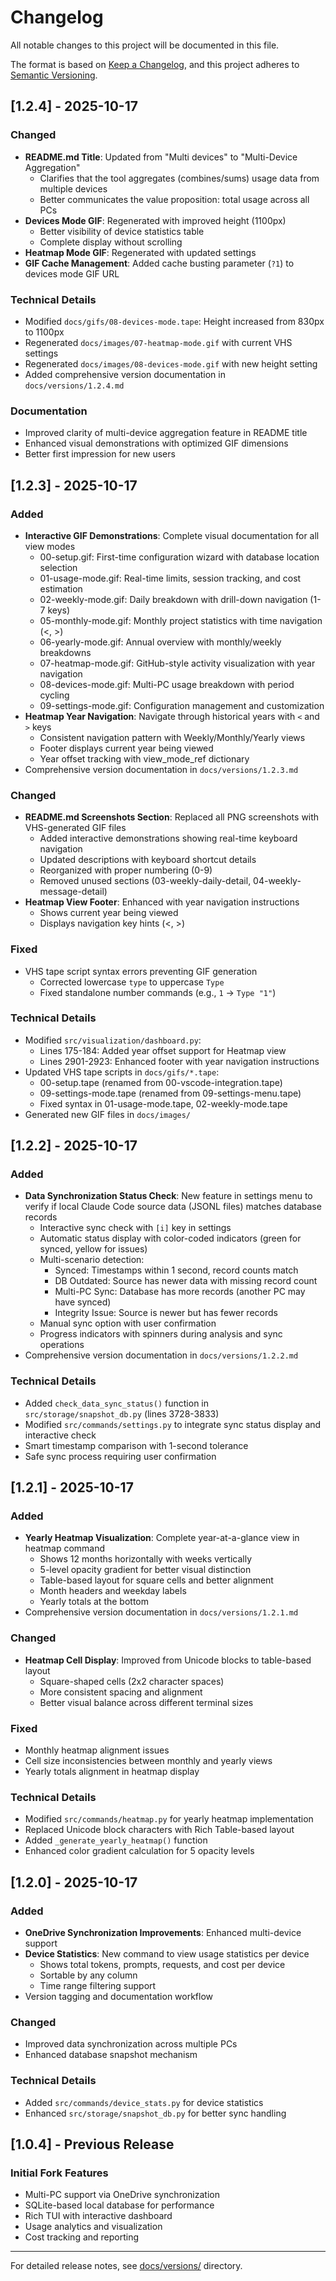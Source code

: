 # Changelog

All notable changes to this project will be documented in this file.

The format is based on [Keep a Changelog](https://keepachangelog.com/en/1.0.0/),
and this project adheres to [Semantic Versioning](https://semver.org/spec/v2.0.0.html).

## [1.2.4] - 2025-10-17

### Changed
- **README.md Title**: Updated from "Multi devices" to "Multi-Device Aggregation"
  - Clarifies that the tool aggregates (combines/sums) usage data from multiple devices
  - Better communicates the value proposition: total usage across all PCs
- **Devices Mode GIF**: Regenerated with improved height (1100px)
  - Better visibility of device statistics table
  - Complete display without scrolling
- **Heatmap Mode GIF**: Regenerated with updated settings
- **GIF Cache Management**: Added cache busting parameter (`?1`) to devices mode GIF URL

### Technical Details
- Modified `docs/gifs/08-devices-mode.tape`: Height increased from 830px to 1100px
- Regenerated `docs/images/07-heatmap-mode.gif` with current VHS settings
- Regenerated `docs/images/08-devices-mode.gif` with new height setting
- Added comprehensive version documentation in `docs/versions/1.2.4.md`

### Documentation
- Improved clarity of multi-device aggregation feature in README title
- Enhanced visual demonstrations with optimized GIF dimensions
- Better first impression for new users

## [1.2.3] - 2025-10-17

### Added
- **Interactive GIF Demonstrations**: Complete visual documentation for all view modes
  - 00-setup.gif: First-time configuration wizard with database location selection
  - 01-usage-mode.gif: Real-time limits, session tracking, and cost estimation
  - 02-weekly-mode.gif: Daily breakdown with drill-down navigation (1-7 keys)
  - 05-monthly-mode.gif: Monthly project statistics with time navigation (<, >)
  - 06-yearly-mode.gif: Annual overview with monthly/weekly breakdowns
  - 07-heatmap-mode.gif: GitHub-style activity visualization with year navigation
  - 08-devices-mode.gif: Multi-PC usage breakdown with period cycling
  - 09-settings-mode.gif: Configuration management and customization
- **Heatmap Year Navigation**: Navigate through historical years with `<` and `>` keys
  - Consistent navigation pattern with Weekly/Monthly/Yearly views
  - Footer displays current year being viewed
  - Year offset tracking with view_mode_ref dictionary
- Comprehensive version documentation in `docs/versions/1.2.3.md`

### Changed
- **README.md Screenshots Section**: Replaced all PNG screenshots with VHS-generated GIF files
  - Added interactive demonstrations showing real-time keyboard navigation
  - Updated descriptions with keyboard shortcut details
  - Reorganized with proper numbering (0-9)
  - Removed unused sections (03-weekly-daily-detail, 04-weekly-message-detail)
- **Heatmap View Footer**: Enhanced with year navigation instructions
  - Shows current year being viewed
  - Displays navigation key hints (<, >)

### Fixed
- VHS tape script syntax errors preventing GIF generation
  - Corrected lowercase `type` to uppercase `Type`
  - Fixed standalone number commands (e.g., `1` → `Type "1"`)

### Technical Details
- Modified `src/visualization/dashboard.py`:
  - Lines 175-184: Added year offset support for Heatmap view
  - Lines 2901-2923: Enhanced footer with year navigation instructions
- Updated VHS tape scripts in `docs/gifs/*.tape`:
  - 00-setup.tape (renamed from 00-vscode-integration.tape)
  - 09-settings-mode.tape (renamed from 09-settings-menu.tape)
  - Fixed syntax in 01-usage-mode.tape, 02-weekly-mode.tape
- Generated new GIF files in `docs/images/`

## [1.2.2] - 2025-10-17

### Added
- **Data Synchronization Status Check**: New feature in settings menu to verify if local Claude Code source data (JSONL files) matches database records
  - Interactive sync check with `[i]` key in settings
  - Automatic status display with color-coded indicators (green for synced, yellow for issues)
  - Multi-scenario detection:
    - Synced: Timestamps within 1 second, record counts match
    - DB Outdated: Source has newer data with missing record count
    - Multi-PC Sync: Database has more records (another PC may have synced)
    - Integrity Issue: Source is newer but has fewer records
  - Manual sync option with user confirmation
  - Progress indicators with spinners during analysis and sync operations
- Comprehensive version documentation in `docs/versions/1.2.2.md`

### Technical Details
- Added `check_data_sync_status()` function in `src/storage/snapshot_db.py` (lines 3728-3833)
- Modified `src/commands/settings.py` to integrate sync status display and interactive check
- Smart timestamp comparison with 1-second tolerance
- Safe sync process requiring user confirmation

## [1.2.1] - 2025-10-17

### Added
- **Yearly Heatmap Visualization**: Complete year-at-a-glance view in heatmap command
  - Shows 12 months horizontally with weeks vertically
  - 5-level opacity gradient for better visual distinction
  - Table-based layout for square cells and better alignment
  - Month headers and weekday labels
  - Yearly totals at the bottom
- Comprehensive version documentation in `docs/versions/1.2.1.md`

### Changed
- **Heatmap Cell Display**: Improved from Unicode blocks to table-based layout
  - Square-shaped cells (2x2 character spaces)
  - More consistent spacing and alignment
  - Better visual balance across different terminal sizes

### Fixed
- Monthly heatmap alignment issues
- Cell size inconsistencies between monthly and yearly views
- Yearly totals alignment in heatmap display

### Technical Details
- Modified `src/commands/heatmap.py` for yearly heatmap implementation
- Replaced Unicode block characters with Rich Table-based layout
- Added `_generate_yearly_heatmap()` function
- Enhanced color gradient calculation for 5 opacity levels

## [1.2.0] - 2025-10-17

### Added
- **OneDrive Synchronization Improvements**: Enhanced multi-device support
- **Device Statistics**: New command to view usage statistics per device
  - Shows total tokens, prompts, requests, and cost per device
  - Sortable by any column
  - Time range filtering support
- Version tagging and documentation workflow

### Changed
- Improved data synchronization across multiple PCs
- Enhanced database snapshot mechanism

### Technical Details
- Added `src/commands/device_stats.py` for device statistics
- Enhanced `src/storage/snapshot_db.py` for better sync handling

## [1.0.4] - Previous Release

### Initial Fork Features
- Multi-PC support via OneDrive synchronization
- SQLite-based local database for performance
- Rich TUI with interactive dashboard
- Usage analytics and visualization
- Cost tracking and reporting

---

For detailed release notes, see [docs/versions/](docs/versions/) directory.
